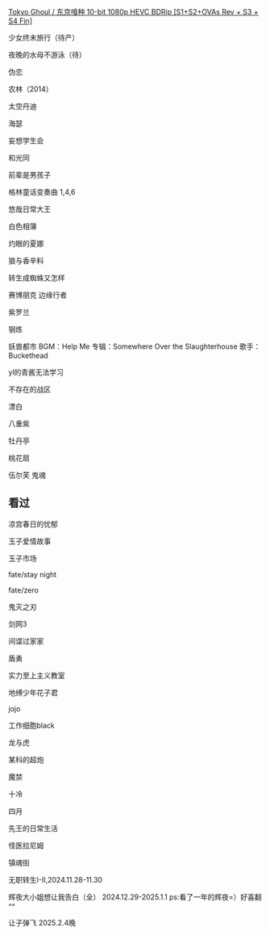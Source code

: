 [Tokyo Ghoul / 东京喰种 10-bit 1080p HEVC BDRip [S1+S2+OVAs Rev + S3 + S4 Fin]](https://vcb-s.com/archives/17893)

少女终末旅行（待产）

夜晚的水母不游泳（待）

伪恋

农林（2014）

太空丹迪

海瑟

妄想学生会

和光同

前辈是男孩子

格林童话变奏曲 1,4,6

悠哉日常大王

白色相簿

灼眼的夏娜

狼与香辛料

转生成蜘蛛又怎样

赛博朋克 边缘行者

紫罗兰

钢炼

妖兽都市 BGM：Help Me 专辑：Somewhere Over the Slaughterhouse 歌手：Buckethead

yl的青酱无法学习

不存在的战区

漂白

八重紫

牡丹亭

桃花扇

伍尔芙 鬼魂

## 看过
凉宫春日的忧郁

玉子爱情故事

玉子市场

fate/stay night

fate/zero

鬼灭之刃

剑网3

间谍过家家

盾勇

实力至上主义教室

地缚少年花子君

jojo

工作细胞black

龙与虎

某科的超炮

魔禁

十冷

四月

先王的日常生活

怪医拉尼姆

镇魂街

无职转生I-II,2024.11.28-11.30

辉夜大小姐想让我告白（全） 2024.12.29-2025.1.1
ps:看了一年的辉夜=）好喜翻^^

让子弹飞 2025.2.4晚